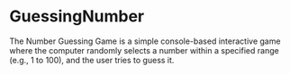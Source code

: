 # GuessingNumber
The Number Guessing Game is a simple console-based interactive game where the computer randomly selects a number within a specified range (e.g., 1 to 100), and the user tries to guess it.
